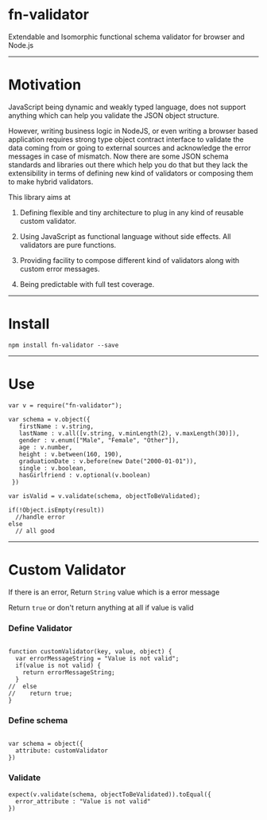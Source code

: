 # fn-validator
Extendable and Isomorphic functional schema validator for browser and Node.js

-------
# Motivation

JavaScript being dynamic and weakly typed language, does not support anything which can help you validate the JSON object structure.

However, writing business logic in NodeJS, or even writing a browser based application requires strong type object contract interface to validate the data coming from or going to external sources and acknowledge the error messages in case of mismatch.
Now there are some JSON schema standards and libraries out there which help you do that but they lack the extensibility in terms of defining new kind of validators or composing them to make hybrid validators.

This library aims at

1. Defining flexible and tiny architecture to plug in any kind of reusable custom validator.

2. Using JavaScript as functional language without side effects. All validators are pure functions.

3. Providing facility to compose different kind of validators along with custom error messages.
 
4. Being predictable with full test coverage.

--------
# Install

`npm install fn-validator --save`

--------
# Use


```
var v = require("fn-validator");

var schema = v.object({
   firstName : v.string,
   lastName : v.all([v.string, v.minLength(2), v.maxLength(30)]),
   gender : v.enum(["Male", "Female", "Other"]),
   age : v.number,
   height : v.between(160, 190),
   graduationDate : v.before(new Date("2000-01-01")),
   single : v.boolean,
   hasGirlfriend : v.optional(v.boolean)
 })

var isValid = v.validate(schema, objectToBeValidated);

if(!Object.isEmpty(result))
  //handle error
else
  // all good

```

-------

# Custom Validator


If there is an error, Return `String` value which is a error message

Return `true` or don't return anything at all if value is valid

### Define Validator

```

function customValidator(key, value, object) {
  var errorMessageString = "Value is not valid";
  if(value is not valid) {
    return errorMessageString;
  }
//  else
//    return true;
}

```

### Define schema

```

var schema = object({
  attribute: customValidator
})

```
### Validate

```
expect(v.validate(schema, objectToBeValidated)).toEqual({
  error_attribute : "Value is not valid"
})


```
